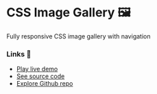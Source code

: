 # CSS Image Gallery 🖼️

Fully responsive CSS image gallery with navigation

### Links 🔗

+ [Play live demo](https://css-image-gallery.rolandjlevy.repl.co)
+ [See source code](https://replit.com/@RolandJLevy/css-image-gallery)
+ [Explore Github repo](https://github.com/rolandjlevy/css-image-gallery)
